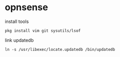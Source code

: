 # opnsense

install tools

    pkg install vim git sysutils/lsof

link updatedb

    ln -s /usr/libexec/locate.updatedb /bin/updatedb
